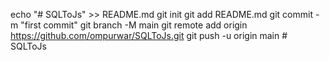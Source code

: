 echo "# SQLToJs" >> README.md
git init
git add README.md
git commit -m "first commit"
git branch -M main
git remote add origin https://github.com/ompurwar/SQLToJs.git
git push -u origin main
#   S Q L T o J s  
 